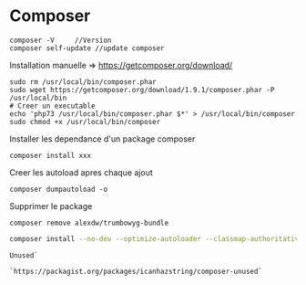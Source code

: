 # Composer



```shell
composer -V 	//Version
composer self-update //update composer
```



Installation manuelle =>  https://getcomposer.org/download/

```shell
sudo rm /usr/local/bin/composer.phar
sudo wget https://getcomposer.org/download/1.9.1/composer.phar -P /usr/local/bin
# Creer un executable
echo 'php73 /usr/local/bin/composer.phar $*' > /usr/local/bin/composer
sudo chmod +x /usr/local/bin/composer
```



Installer les dependance d'un package composer

```
composer install xxx
```

Creer les autoload apres chaque ajout 

```shell
composer dumpautoload -o
```

Supprimer le package

```
composer remove alexdw/trumbowyg-bundle
```



```bash
composer install --no-dev --optimize-autoloader --classmap-authoritative
```



```
Unused`

`https://packagist.org/packages/icanhazstring/composer-unused`
```

